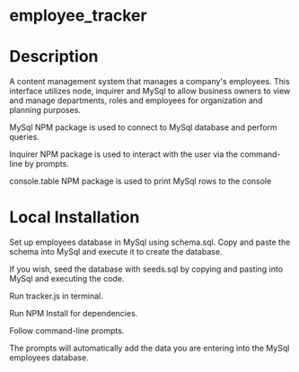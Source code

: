 # employee_tracker

# Description
A content management system that manages a company's employees. This interface utilizes node, inquirer and MySql to allow business owners to view and manage departments, roles and employees for organization and planning purposes.

MySql NPM package is used to connect to MySql database and perform queries. 

Inquirer NPM package is used to interact with the user via the command-line by prompts. 

console.table NPM package is used to print MySql rows to the console

# Local Installation
Set up employees database in MySql using schema.sql.  Copy and paste the schema into MySql and execute it to create the database. 

If you wish, seed the database with seeds.sql by copying and pasting into MySql and executing the code.

Run tracker.js in terminal.

Run NPM Install for dependencies.

Follow command-line prompts.

The prompts will automatically add the data you are entering into the MySql employees database.
